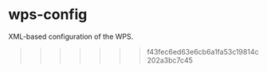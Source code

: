 wps-config
==========

XML-based configuration of the WPS.
>>>>>>> f43fec6ed63e6cb6a1fa53c19814c202a3bc7c45
